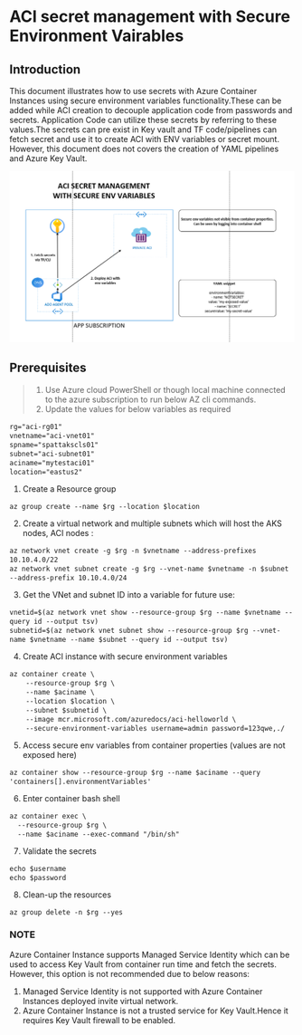 # ACI secret management with Secure Environment Vairables





## Introduction

This document illustrates how to use  secrets with Azure Container Instances using secure environment variables functionality.These can be added while ACI creation to decouple application code from passwords and secrets. Application Code can utilize these secrets by referring to these values.The secrets can pre exist in Key vault and TF code/pipelines can fetch secret and use it to create ACI with ENV variables or secret mount. However, this document does not covers the creation of YAML pipelines and Azure Key Vault.


![test](/ACI-secretmgmt/env-variables/aci-env.PNG)

## Prerequisites
> 1. Use Azure cloud PowerShell or though local machine connected to the azure subscription to run below AZ cli commands.
> 2. Update the values for below variables as required 
```
rg="aci-rg01"
vnetname="aci-vnet01"
spname="spattakscls01"
subnet="aci-subnet01"
aciname="mytestaci01"
location="eastus2"

```

1. Create a Resource group
```
az group create --name $rg --location $location
```

2. Create a virtual network and multiple subnets which will host the AKS nodes, ACI nodes : 
```
az network vnet create -g $rg -n $vnetname --address-prefixes 10.10.4.0/22
az network vnet subnet create -g $rg --vnet-name $vnetname -n $subnet --address-prefix 10.10.4.0/24
```

3. Get the VNet and subnet ID into a variable for future use:
```
vnetid=$(az network vnet show --resource-group $rg --name $vnetname --query id --output tsv)
subnetid=$(az network vnet subnet show --resource-group $rg --vnet-name $vnetname --name $subnet --query id --output tsv)

```
4. Create ACI instance with secure environment variables

```
az container create \
    --resource-group $rg \
    --name $aciname \
    --location $location \
    --subnet $subnetid \
    --image mcr.microsoft.com/azuredocs/aci-helloworld \
    --secure-environment-variables username=admin password=123qwe,./

```

5. Access secure env variables from container properties (values are not exposed here)

```
az container show --resource-group $rg --name $aciname --query 'containers[].environmentVariables'

```
6. Enter container bash shell
```
az container exec \
  --resource-group $rg \
  --name $aciname --exec-command "/bin/sh"
```

7. Validate the secrets
```
echo $username
echo $password

```
8. Clean-up the resources
```
az group delete -n $rg --yes

```



### NOTE
Azure Container Instance supports Managed Service Identity which can be used to access Key Vault from container run time and fetch the secrets. However, this option is not recommended due to below reasons:

1. Managed Service Identity is not supported with Azure Container Instances deployed invite virtual network.
2. Azure Container Instance is not a trusted service for Key Vault.Hence it requires Key Vault firewall to be enabled.